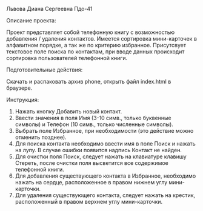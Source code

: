 Львова Диана Сергеевна Пдо-41

Описание проекта:

Проект представляет собой телефонную книгу с возможностью добавления / удаления контактов. Имеется сортировка мини-карточек в алфавитном порядке, а так же по критерию избранное. Присутсвует текстовое поле поиска по контактам, при вводе данных происходит сортировка пользователей телефонной книги.

Подготовительные действия:

Скачать и распаковать архив phone, открыть файл index.html в браузере.

Инструкция:

1. Нажать кнопку Добавить новый контакт.
2. Ввести значения в поля Имя (3-10 симв., только буквенные символы) и Телефон (10 симв., только численные символы).
3. Выбрать поле Избранное, при необходимости (это действие можно отменить позднее).
4. Для поиска контакта необходимо ввести имя в поле Поиск и нажать на лупу. В случае ошибки появится надпись Контакт не найден.
5. Для очистки поля Поиск, следует нажать на клавиатуре клавишу Стереть, после очистки поля высветится все содержимое телефонной книги.
6. Для добавления существующего контакта в Избранное, необходимо нажать на сердце, расположенное в правом нижнем углу мини-карточки.
7. Для удаления существующего контакта, следует нажать на крестик, расположенный в правом верхнем углу мини-карточки.
